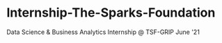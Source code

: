 # Internship-The-Sparks-Foundation
Data Science & Business Analytics Internship @ TSF-GRIP June '21
